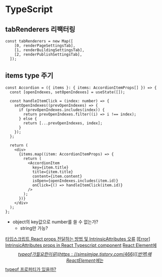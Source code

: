 # TypeScript

## tabRenderers 리팩터링

```TSX
const tabRenderers = new Map([
    [0, renderPageSettingsTab],
    [1, renderBuildingSettingsTab],
    [2, renderPublishSettingsTab],
  ]);

```

## items type 주기

```TSX
const Accordion = ({ items }: { items: AccordionItemProps[] }) => {
  const [openIndexes, setOpenIndexes] = useState([]);

  const handleItemClick = (index: number) => {
    setOpenIndexes((prevOpenIndexes) => {
      if (prevOpenIndexes.includes(index)) {
        return prevOpenIndexes.filter((i) => i !== index);
      } else {
        return [...prevOpenIndexes, index];
      }
    });
  };

  return (
    <div>
      {items.map((item: AccordionItemProps) => {
        return (
          <AccordionItem
            key={item.title}
            title={item.title}
            content={item.content}
            isOpen={openIndexes.includes(item.id)}
            onClick={() => handleItemClick(item.id)}
          />
        );
      })}
    </div>
  );
};
```

- object의 key값으로 number를 쓸 수 없는가?
  - string만 가능?

[타입스크립트 React props 전달하는 방법 및 IntrinsicAttributes 오류](https://cpro95.tistory.com/656?category=929244)
[[Error] IntrinsicAttributes props in React Typescript component](https://velog.io/@ye-ji/Error-IntrinsicAttributes-props-in-React-Typescript-component-6nak5n7m)
[React Element에 $$typeof가 필요한 이유](https://simsimjae.tistory.com/466)
[[번역] 왜 React Element에는 $$typeof 프로퍼티가 있을까?](https://velog.io/@scamera/%EC%99%9C-React-Element%EC%97%90%EB%8A%94-typeof-%ED%94%84%EB%A1%9C%ED%8D%BC%ED%8B%B0%EA%B0%80-%EC%9E%88%EC%9D%84%EA%B9%8C)
